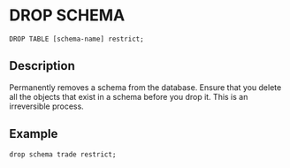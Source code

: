 # DROP SCHEMA

```pre
DROP TABLE [schema-name] restrict;
```

## Description

Permanently removes a schema from the database. Ensure that you delete all the objects that exist in a schema before you drop it. This is an irreversible process.

## Example

```pre
drop schema trade restrict;
```
